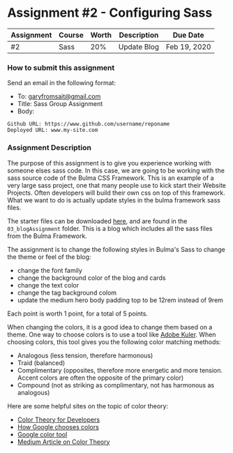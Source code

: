 # Assignment #2 - Configuring Sass

| Assignment | Course | Worth | Description | Due Date         |
| ---------- | ------ | ----- | ----------- | ---------------- |
| #2         | Sass   | 20%   | Update Blog   | Feb 19, 2020 |

### How to submit this assignment

Send an email in the following format:

- To: garyfromsait@gmail.com
- Title: Sass Group Assignment
- Body:

```
Github URL: https://www.github.com/username/reponame
Deployed URL: www.my-site.com
```

### Assignment Description
The purpose of this assignment is to give you experience working with someone elses sass code. In this case, we are going to
be working with the sass source code of the Bulma CSS Framework. This is an example of a very large sass project, one that
many people use to kick start their Website Projects. Often developers will build their own css on top of this framework. What
we want to do is actually update styles in the bulma framework sass files.

The starter files can be downloaded [here](https://htmlbasicsresources.s3.amazonaws.com/sass-day-2.zip), and are found in 
the `03_blogAssignment` folder. This is a blog which includes all the sass files from the Bulma Framework.

The assignment is to change the following styles in Bulma's Sass to change the theme or feel of the blog:
- change the font family
- change the background color of the blog and cards
- change the text color
- change the tag background colom
- update the medium hero body padding top to be 12rem instead of 9rem

Each point is worth 1 point, for a total of 5 points.

When changing the colors, it is a good idea to change them based on a theme. One way to choose colors is to use a tool like
[Adobe Kuler](https://color.adobe.com/create). When choosing colors, this tool gives you the following color matching methods:
- Analogous (less tension, therefore harmonous)
- Traid (balanced)
- Complimentary (opposites, therefore more energetic and more tension. Accent colors are often the opposite of the primary color)
- Compound (not as striking as complimentary, not has harmonous as analogous)

Here are some helpful sites on the topic of color theory:
- [Color Theory for Developers](https://www.smashingmagazine.com/2010/01/color-theory-for-designers-part-1-the-meaning-of-color/)
- [How Google chooses colors](https://material.io/design/color/the-color-system.html#color-theme-creation)
- [Google color tool](https://material.io/resources/color/#!/?view.left=0&view.right=0)
- [Medium Article on Color Theory](https://uxplanet.org/color-theory-brief-guide-for-designers-76e11c57eaa)

